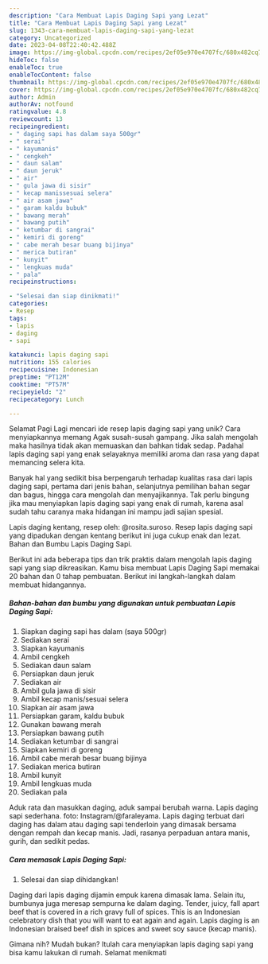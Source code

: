 ```yaml
---
description: "Cara Membuat Lapis Daging Sapi yang Lezat"
title: "Cara Membuat Lapis Daging Sapi yang Lezat"
slug: 1343-cara-membuat-lapis-daging-sapi-yang-lezat
category: Uncategorized
date: 2023-04-08T22:40:42.488Z
image: https://img-global.cpcdn.com/recipes/2ef05e970e4707fc/680x482cq70/lapis-daging-sapi-foto-resep-utama.jpg
hideToc: false
enableToc: true
enableTocContent: false
thumbnail: https://img-global.cpcdn.com/recipes/2ef05e970e4707fc/680x482cq70/lapis-daging-sapi-foto-resep-utama.jpg
cover: https://img-global.cpcdn.com/recipes/2ef05e970e4707fc/680x482cq70/lapis-daging-sapi-foto-resep-utama.jpg
author: Admin
authorAv: notfound
ratingvalue: 4.8
reviewcount: 13
recipeingredient:
- " daging sapi has dalam saya 500gr"
- " serai"
- " kayumanis"
- " cengkeh"
- " daun salam"
- " daun jeruk"
- " air"
- " gula jawa di sisir"
- " kecap manissesuai selera"
- " air asam jawa"
- " garam kaldu bubuk"
- " bawang merah"
- " bawang putih"
- " ketumbar di sangrai"
- " kemiri di goreng"
- " cabe merah besar buang bijinya"
- " merica butiran"
- " kunyit"
- " lengkuas muda"
- " pala"
recipeinstructions:

- "Selesai dan siap dinikmati!"
categories:
- Resep
tags:
- lapis
- daging
- sapi

katakunci: lapis daging sapi 
nutrition: 155 calories
recipecuisine: Indonesian
preptime: "PT12M"
cooktime: "PT57M"
recipeyield: "2"
recipecategory: Lunch

---
```



Selamat Pagi Lagi mencari ide resep lapis daging sapi yang unik? Cara menyiapkannya memang Agak susah-susah gampang. Jika salah mengolah maka hasilnya tidak akan memuaskan dan bahkan tidak sedap. Padahal lapis daging sapi yang enak selayaknya memiliki aroma dan rasa yang dapat memancing selera kita.


Banyak hal yang sedikit bisa berpengaruh terhadap kualitas rasa dari lapis daging sapi, pertama dari jenis bahan, selanjutnya pemilihan bahan segar dan bagus, hingga cara mengolah dan menyajikannya. Tak perlu bingung jika mau menyiapkan lapis daging sapi yang enak di rumah, karena asal sudah tahu caranya maka hidangan ini mampu jadi sajian spesial.

Lapis daging kentang, resep oleh: @rosita.suroso. Resep lapis daging sapi yang dipadukan dengan kentang berikut ini juga cukup enak dan lezat. Bahan dan Bumbu Lapis Daging Sapi.


Berikut ini ada beberapa tips dan trik praktis dalam mengolah lapis daging sapi yang siap dikreasikan. Kamu bisa membuat Lapis Daging Sapi memakai 20 bahan dan 0 tahap pembuatan. Berikut ini langkah-langkah dalam membuat hidangannya.

<!--inarticleads1-->

##### Bahan-bahan dan bumbu yang digunakan untuk pembuatan Lapis Daging Sapi:

1. Siapkan  daging sapi has dalam (saya 500gr)
1. Sediakan  serai
1. Siapkan  kayumanis
1. Ambil  cengkeh
1. Sediakan  daun salam
1. Persiapkan  daun jeruk
1. Sediakan  air
1. Ambil  gula jawa di sisir
1. Ambil  kecap manis/sesuai selera
1. Siapkan  air asam jawa
1. Persiapkan  garam, kaldu bubuk
1. Gunakan  bawang merah
1. Persiapkan  bawang putih
1. Sediakan  ketumbar di sangrai
1. Siapkan  kemiri di goreng
1. Ambil  cabe merah besar buang bijinya
1. Sediakan  merica butiran
1. Ambil  kunyit
1. Ambil  lengkuas muda
1. Sediakan  pala


Aduk rata dan masukkan daging, aduk sampai berubah warna. Lapis daging sapi sederhana. foto: Instagram/@faraleyama. Lapis daging terbuat dari daging has dalam atau daging sapi tenderloin yang dimasak bersama dengan rempah dan kecap manis. Jadi, rasanya perpaduan antara manis, gurih, dan sedikit pedas. 

<!--inarticleads2-->

##### Cara memasak Lapis Daging Sapi:


1. Selesai dan siap dihidangkan!

Daging dari lapis daging dijamin empuk karena dimasak lama. Selain itu, bumbunya juga meresap sempurna ke dalam daging. Tender, juicy, fall apart beef that is covered in a rich gravy full of spices. This is an Indonesian celebratory dish that you will want to eat again and again. Lapis daging is an Indonesian braised beef dish in spices and sweet soy sauce (kecap manis). 

Gimana nih? Mudah bukan? Itulah cara menyiapkan lapis daging sapi yang bisa kamu lakukan di rumah. Selamat menikmati
